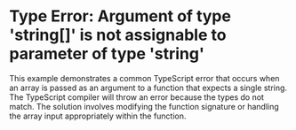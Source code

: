 # Type Error: Argument of type 'string[]' is not assignable to parameter of type 'string'
This example demonstrates a common TypeScript error that occurs when an array is passed as an argument to a function that expects a single string. The TypeScript compiler will throw an error because the types do not match.  The solution involves modifying the function signature or handling the array input appropriately within the function.